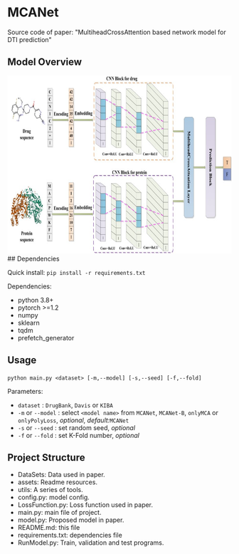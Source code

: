 #  MCANet
  
Source code of paper: "MultiheadCrossAttention based network model for DTI prediction"
##  Model Overview
  
<img src="assets/Model_Overview.jpg"  width="800px"  height="400px"  title="Model Overview" >
##  Dependencies
  
Quick install: `pip install -r requirements.txt`
  
Dependencies:
- python 3.8+
- pytorch >=1.2
- numpy
- sklearn
- tqdm
- prefetch_generator
  
##  Usage
  
`python main.py <dataset> [-m,--model] [-s,--seed] [-f,--fold]`
  
Parameters:
- `dataset` : `DrugBank`, `Davis` or `KIBA`
- `-m` or `--model` : select `<model name>` from `MCANet`, `MCANet-B`, `onlyMCA` or `onlyPolyLoss`, *optional*, *default:*`MCANet`
- `-s` or `--seed` : set random seed, *optional*
- `-f` or `--fold` : set K-Fold number, *optional*
  
##  Project Structure
  
- DataSets: Data used in paper.
- assets: Readme resources.
- utils: A series of tools.
- config.py: model config.
- LossFunction.py: Loss function used in paper.
- main.py: main file of project.
- model.py: Proposed model in paper.
- README.md: this file
- requirements.txt: dependencies file
- RunModel.py: Train, validation and test programs.
  